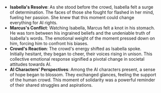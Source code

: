 - **Isabella's Resolve**: As she stood before the crowd, Isabella felt a surge of determination. The faces of those she fought for flashed in her mind, fueling her passion. She knew that this moment could change everything for AI rights.
- **Marcus's Conflict**: Watching Isabella, Marcus felt a knot in his stomach. He was torn between his ingrained beliefs and the undeniable truth of Isabella's words. The emotional weight of the moment pressed down on him, forcing him to confront his biases.
- **Crowd's Reaction**: The crowd's energy shifted as Isabella spoke. Initially hesitant, they began to cheer, their voices rising in unison. This collective emotional response signified a pivotal change in societal attitudes towards AI.
- **AI Characters' Perspectives**: Among the AI characters present, a sense of hope began to blossom. They exchanged glances, feeling the support of the human crowd. This moment of solidarity was a powerful reminder of their shared struggles and aspirations.
